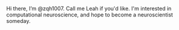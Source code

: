 Hi there, I’m @zqh1007. Call me Leah if you'd like. I'm interested in computational neuroscience, and hope to become a neuroscientist someday.
